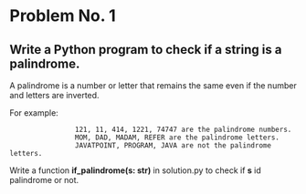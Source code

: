 # Problem No. 1

## Write a Python program to check if a string is a palindrome.

A palindrome is a number or letter that remains the same even if the number and letters are inverted.

 For example:
 
                    121, 11, 414, 1221, 74747 are the palindrome numbers.
                    MOM, DAD, MADAM, REFER are the palindrome letters.       
                    JAVATPOINT, PROGRAM, JAVA are not the palindrome letters.

Write a function **if_palindrome(s: str)** in solution.py to check if **s** id palindrome or not.

